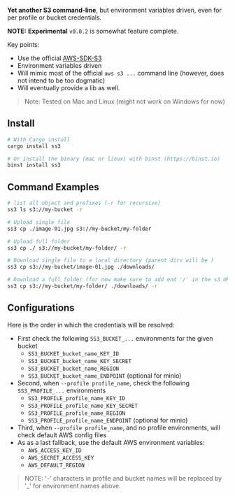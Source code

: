 

**Yet another S3 command-line**, but environment variables driven, even for per profile or bucket credentials. 

**NOTE:** **Experimental** `v0.0.2` is somewhat feature complete. 

Key points:
- Use the official [AWS-SDK-S3](https://crates.io/crates/aws-sdk-s3)
- Environment variables driven
- Will mimic most of the official `aws s3 ...` command line (however, does not intend to be too dogmatic)
- Will eventually provide a lib as well. 

> Note: Tested on Mac and Linux (might not work on Windows for now)

## Install

```sh
# With Cargo install
cargo install ss3

# Or install the binary (mac or linux) with binst (https://binst.io)
binst install ss3
```

## Command Examples

```sh
# list all object and prefixes (-r for recursive)
ss3 ls s3://my-bucket -r

# Upload single file
ss3 cp ./image-01.jpg s3://my-bucket/my-folder

# Upload full folder
ss3 cp ./ s3://my-bucket/my-folder/ -r

# Download single file to a local directory (parent dirs will be )
ss3 cp s3://my-bucket/image-01.jpg ./downloads/

# Download a full folder (for now make sure to add end '/' in the s3 URL to distinguish from object)
ss3 cp s3://my-bucket/my-folder/ ./downloads/ -r
```

## Configurations

Here is the order in which the credentials will be resolved:

- First check the following `SS3_BUCKET_...` environments for the given bucket
    - `SS3_BUCKET_bucket_name_KEY_ID`
    - `SS3_BUCKET_bucket_name_KEY_SECRET`
    - `SS3_BUCKET_bucket_name_REGION`  
    - `SS3_BUCKET_bucket_name_ENDPOINT` (optional for minio)     
- Second, when `--profile profile_name`, check the following `SS3_PROFILE_...` environments
    - `SS3_PROFILE_profile_name_KEY_ID`
    - `SS3_PROFILE_profile_name_KEY_SECRET`
    - `SS3_PROFILE_profile_name_REGION`  
    - `SS3_PROFILE_profile_name_ENDPOINT` (optional for minio) 
- Third, when `--profile profile_name`, and no profile environments, will check default AWS config files
- As as a last fallback, use the default AWS environment variables: 
    - `AWS_ACCESS_KEY_ID`
    - `AWS_SECRET_ACCESS_KEY`
    - `AWS_DEFAULT_REGION`

> NOTE: '-' characters in profile and bucket names will be replaced by '_' for environment names above.

